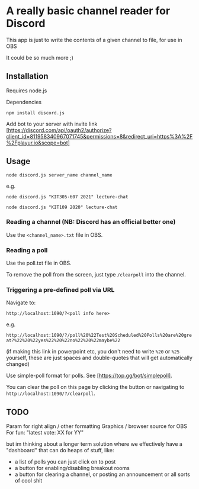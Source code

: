 # A really basic channel reader for Discord
This app is just to write the contents of a given channel to file, for use in OBS

It could be so much more ;)

## Installation
Requires node.js

Dependencies

`npm install discord.js`

Add bot to your server with invite link
[https://discord.com/api/oauth2/authorize?client_id=811958340967071745&permissions=8&redirect_uri=https%3A%2F%2Fplayur.io&scope=bot]

## Usage
`node discord.js server_name channel_name`

e.g.

`node discord.js "KIT305-607 2021" lecture-chat`

`node discord.js "KIT109 2020" lecture-chat`

### Reading a channel (NB: Discord has an official better one)
Use the `<channel_name>.txt` file in OBS.

### Reading a poll 
Use the poll.txt file in OBS.

To remove the poll from the screen, just type `/clearpoll` into the channel.

### Triggering a pre-defined poll via URL
Navigate to:

`http://localhost:1090/?<poll info here>`

e.g.

`http://localhost:1090/?/poll%20%22Test%20Scheduled%20Polls%20are%20great?%22%20%22yes%22%20%22no%22%20%22maybe%22`

(if making this link in powerpoint etc, you don't need to write `%20` or `%25` yourself, these are just spaces and double-quotes that will get automatically changed)

Use simple-poll format for polls. See [https://top.gg/bot/simplepoll].

You can clear the poll on this page by clicking the button or navigating to `http://localhost:1090/?/clearpoll`.

## TODO
Param for right align / other formatting
Graphics / browser source for OBS
For fun: "latest vote: XX for YY"

but im thinking about a longer term solution where we effectively have a "dashboard" that can do heaps of stuff, like:
- a list of polls you can just click on to post
- a button for enabling/disabling breakout rooms
- a button for clearing a channel, or posting an announcement or all sorts of cool shit